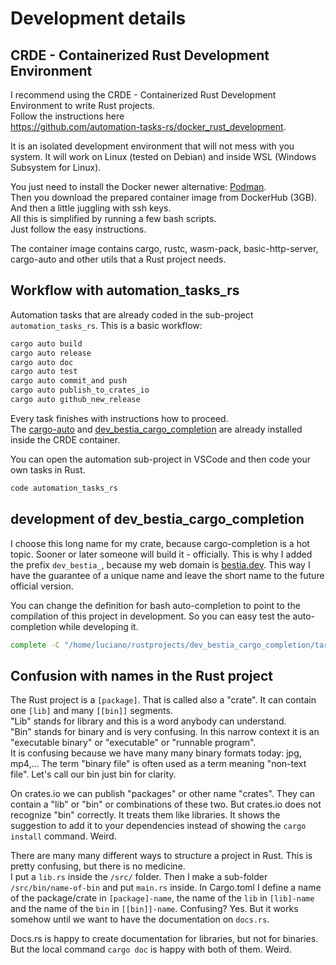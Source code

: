 # Development details

## CRDE - Containerized Rust Development Environment

I recommend using the CRDE - Containerized Rust Development Environment to write Rust projects.  
Follow the instructions here  
<https://github.com/automation-tasks-rs/docker_rust_development>.  

It is an isolated development environment that will not mess with you system.
It will work on Linux (tested on Debian) and inside WSL (Windows Subsystem for Linux).

You just need to install the Docker newer alternative: [Podman](https://podman.io/).  
Then you download the prepared container image from DockerHub (3GB).  
And then a little juggling with ssh keys.  
All this is simplified by running a few bash scripts.  
Just follow the easy instructions.  

The container image contains cargo, rustc, wasm-pack, basic-http-server, cargo-auto and other utils that a Rust project needs.  

## Workflow with automation_tasks_rs

Automation tasks that are already coded in the sub-project `automation_tasks_rs`. This is a basic workflow:

```bash
cargo auto build
cargo auto release
cargo auto doc
cargo auto test
cargo auto commit_and push
cargo auto publish_to_crates_io
cargo auto github_new_release
```

Every task finishes with instructions how to proceed.  
The [cargo-auto](https://github.com/automation-tasks-rs/cargo-auto) and [dev_bestia_cargo_completion](https://github.com/automation-tasks-rs/dev_bestia_cargo_completion) are already installed inside the CRDE container.

You can open the automation sub-project in VSCode and then code your own tasks in Rust.

```bash
code automation_tasks_rs
```

## development of dev_bestia_cargo_completion

I choose this long name for my crate, because cargo-completion is a hot topic. Sooner or later someone will build it - officially. This is why I added the prefix `dev_bestia_`, because my web domain is [bestia.dev](https://bestia.dev). This way I have the guarantee of a unique name and leave the short name to the future official version.  

You can change the definition for bash auto-completion to point to the compilation of this project in development. So you can easy test the auto-completion while developing it.

```bash
complete -C "/home/luciano/rustprojects/dev_bestia_cargo_completion/target/debug/dev_bestia_cargo_completion" cargo
```

## Confusion with names in the Rust project

The Rust project is a `[package]`. That is called also a "crate". It can contain one `[lib]` and many `[[bin]]` segments.  
"Lib" stands for library and this is a word anybody can understand.  
"Bin" stands for binary and is very confusing. In this narrow context it is an "executable binary" or "executable" or "runnable program".  
It is confusing because we have many many binary formats today: jpg, mp4,... The term "binary file" is often used as a term meaning "non-text file".
Let's call our bin just bin for clarity.  

On crates.io we can publish "packages" or other name "crates". They can contain a "lib" or "bin" or combinations of these two. But crates.io does not recognize "bin" correctly. It treats them like libraries. It shows the suggestion to add it to your dependencies instead of showing the `cargo install` command. Weird.

There are many many different ways to structure a project in Rust. This is pretty confusing, but there is no medicine.  
I put a `lib.rs` inside the `/src/` folder. Then I make a sub-folder `/src/bin/name-of-bin` and put `main.rs` inside.
In Cargo.toml I define a name of the package/crate in `[package]-name`, the name of the `lib` in `[lib]-name` and the name of the `bin` in `[[bin]]-name`.
Confusing? Yes. But it works somehow until we want to have the documentation on `docs.rs`.

Docs.rs is happy to create documentation for libraries, but not for binaries. But the local command `cargo doc` is happy with both of them. Weird.
